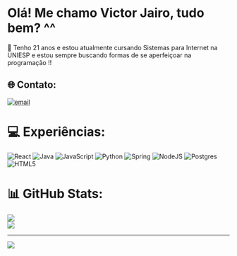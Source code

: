 #  Olá! Me chamo Victor Jairo, tudo bem? ^^
🌱 Tenho 21 anos e estou atualmente cursando Sistemas para Internet na UNIESP e estou sempre buscando formas de se aperfeiçoar na programação !! <br>


## 🌐 Contato:
[![email](https://img.shields.io/badge/Email-D14836?logo=gmail&logoColor=white)](mailto:victorjairo1893@gmail.com) 

# 💻 Experiências:
![React](https://img.shields.io/badge/react-%2320232a.svg?style=for-the-badge&logo=react&logoColor=%2361DAFB) ![Java](https://img.shields.io/badge/java-%23ED8B00.svg?style=for-the-badge&logo=openjdk&logoColor=white) ![JavaScript](https://img.shields.io/badge/javascript-%23323330.svg?style=for-the-badge&logo=javascript&logoColor=%23F7DF1E) ![Python](https://img.shields.io/badge/python-3670A0?style=for-the-badge&logo=python&logoColor=ffdd54) ![Spring](https://img.shields.io/badge/spring-%236DB33F.svg?style=for-the-badge&logo=spring&logoColor=white) ![NodeJS](https://img.shields.io/badge/node.js-6DA55F?style=for-the-badge&logo=node.js&logoColor=white) ![Postgres](https://img.shields.io/badge/postgres-%23316192.svg?style=for-the-badge&logo=postgresql&logoColor=white) ![HTML5](https://img.shields.io/badge/html5-%23E34F26.svg?style=for-the-badge&logo=html5&logoColor=white)
# 📊 GitHub Stats:
![](https://nirzak-streak-stats.vercel.app/?user=VictorJairo&theme=dark&hide_border=false)<br/>
![](https://github-readme-stats.vercel.app/api/top-langs/?username=VictorJairo&theme=dark&hide_border=false&include_all_commits=true&count_private=false&layout=compact)

---
[![](https://visitcount.itsvg.in/api?id=VictorJairo&icon=0&color=0)](https://visitcount.itsvg.in)

<!-- Proudly created with GPRM ( https://gprm.itsvg.in ) -->
